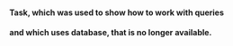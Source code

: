 ####  Task, which was used to show how to work with queries 
####  and which uses database, that is no longer available.

